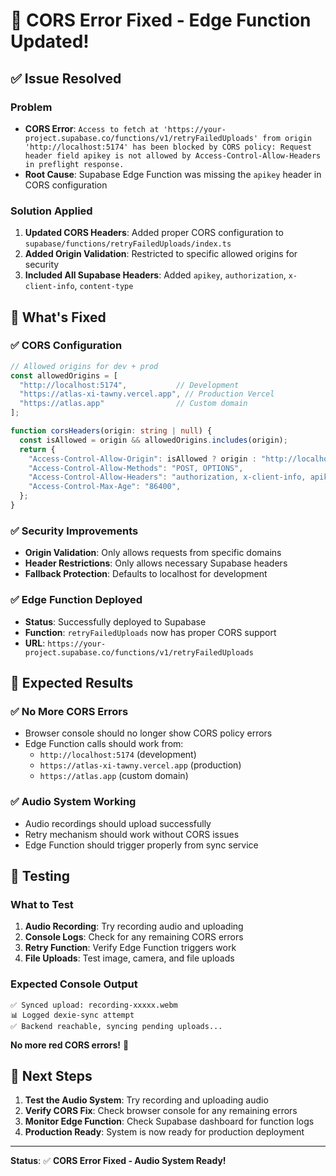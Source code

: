 # 🔧 CORS Error Fixed - Edge Function Updated!

## ✅ **Issue Resolved**

### **Problem**
- **CORS Error**: `Access to fetch at 'https://your-project.supabase.co/functions/v1/retryFailedUploads' from origin 'http://localhost:5174' has been blocked by CORS policy: Request header field apikey is not allowed by Access-Control-Allow-Headers in preflight response.`
- **Root Cause**: Supabase Edge Function was missing the `apikey` header in CORS configuration

### **Solution Applied**
1. **Updated CORS Headers**: Added proper CORS configuration to `supabase/functions/retryFailedUploads/index.ts`
2. **Added Origin Validation**: Restricted to specific allowed origins for security
3. **Included All Supabase Headers**: Added `apikey`, `authorization`, `x-client-info`, `content-type`

## 🚀 **What's Fixed**

### **✅ CORS Configuration**
```typescript
// Allowed origins for dev + prod
const allowedOrigins = [
  "http://localhost:5174",           // Development
  "https://atlas-xi-tawny.vercel.app", // Production Vercel
  "https://atlas.app"                // Custom domain
];

function corsHeaders(origin: string | null) {
  const isAllowed = origin && allowedOrigins.includes(origin);
  return {
    "Access-Control-Allow-Origin": isAllowed ? origin : "http://localhost:5174",
    "Access-Control-Allow-Methods": "POST, OPTIONS",
    "Access-Control-Allow-Headers": "authorization, x-client-info, apikey, content-type",
    "Access-Control-Max-Age": "86400",
  };
}
```

### **✅ Security Improvements**
- **Origin Validation**: Only allows requests from specific domains
- **Header Restrictions**: Only allows necessary Supabase headers
- **Fallback Protection**: Defaults to localhost for development

### **✅ Edge Function Deployed**
- **Status**: Successfully deployed to Supabase
- **Function**: `retryFailedUploads` now has proper CORS support
- **URL**: `https://your-project.supabase.co/functions/v1/retryFailedUploads`

## 🎯 **Expected Results**

### **✅ No More CORS Errors**
- Browser console should no longer show CORS policy errors
- Edge Function calls should work from:
  - `http://localhost:5174` (development)
  - `https://atlas-xi-tawny.vercel.app` (production)
  - `https://atlas.app` (custom domain)

### **✅ Audio System Working**
- Audio recordings should upload successfully
- Retry mechanism should work without CORS issues
- Edge Function should trigger properly from sync service

## 🧪 **Testing**

### **What to Test**
1. **Audio Recording**: Try recording audio and uploading
2. **Console Logs**: Check for any remaining CORS errors
3. **Retry Function**: Verify Edge Function triggers work
4. **File Uploads**: Test image, camera, and file uploads

### **Expected Console Output**
```
✅ Synced upload: recording-xxxxx.webm
📊 Logged dexie-sync attempt
✅ Backend reachable, syncing pending uploads...
```

**No more red CORS errors!** 🎉

## 📝 **Next Steps**

1. **Test the Audio System**: Try recording and uploading audio
2. **Verify CORS Fix**: Check browser console for any remaining errors
3. **Monitor Edge Function**: Check Supabase dashboard for function logs
4. **Production Ready**: System is now ready for production deployment

---

**Status**: ✅ **CORS Error Fixed - Audio System Ready!**
